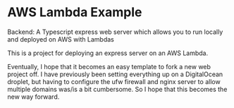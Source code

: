 # AWS Lambda Example

Backend:
A Typescript express web server which allows you to run locally and deployed on AWS with Lambdas

This is a project for deploying an express server on an AWS Lambda.

Eventually, I hope that it becomes an easy template to fork a new web project off. I have previously been setting everything up on a DigitalOcean droplet, but having to configure the ufw firewall and nginx server to allow multiple domains was/is a bit cumbersome. So I hope that this becomes the new way forward.
